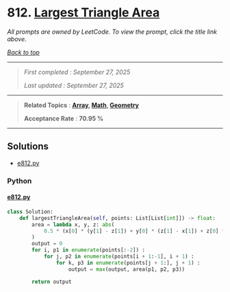 # 812. [Largest Triangle Area](<https://leetcode.com/problems/largest-triangle-area>)

*All prompts are owned by LeetCode. To view the prompt, click the title link above.*

*[Back to top](<../README.md>)*

------

> *First completed : September 27, 2025*
>
> *Last updated : September 27, 2025*

------

> **Related Topics** : **[Array](<by_topic/Array.md>), [Math](<by_topic/Math.md>), [Geometry](<by_topic/Geometry.md>)**
>
> **Acceptance Rate** : **70.95 %**

------

## Solutions

- [e812.py](<../my-submissions/e812.py>)
### Python
#### [e812.py](<../my-submissions/e812.py>)
```Python
class Solution:
    def largestTriangleArea(self, points: List[List[int]]) -> float:
        area = lambda x, y, z: abs(
            0.5 * (x[0] * (y[1] - z[1]) + y[0] * (z[1] - x[1]) + z[0] * (x[1] - y[1]))
        )
        output = 0
        for i, p1 in enumerate(points[:-2]) :
            for j, p2 in enumerate(points[i + 1:-1], i + 1) :
                for k, p3 in enumerate(points[j + 1:], j + 1) :
                    output = max(output, area(p1, p2, p3))

        return output
```

